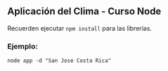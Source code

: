 ## Aplicación del Clima - Curso Node

Recuerden ejecutar ```npm install``` para las librerías.

### Ejemplo:
```
node app -d "San Jose Costa Rica"
```